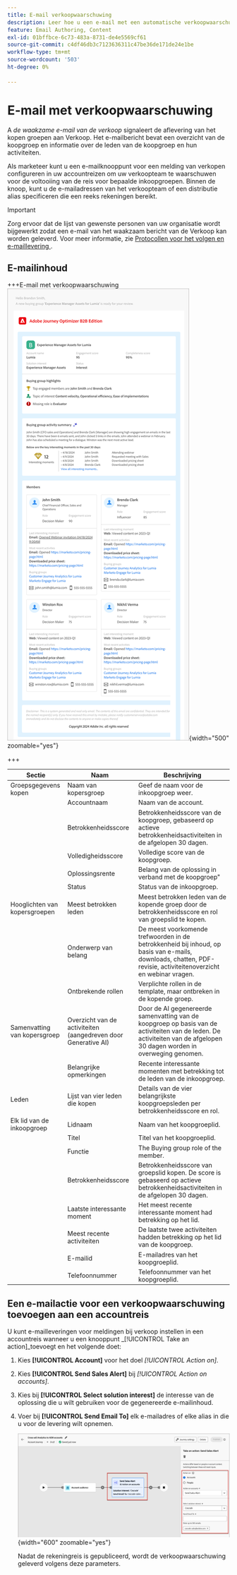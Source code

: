 ```yaml
---
title: E-mail verkoopwaarschuwing
description: Leer hoe u een e-mail met een automatische verkoopwaarschuwing opneemt in uw accountreizen.
feature: Email Authoring, Content
exl-id: 01bffbce-6c73-483a-8731-de4e5569cf61
source-git-commit: c4df46db3c7123636311c47be36de171de24e1be
workflow-type: tm+mt
source-wordcount: '503'
ht-degree: 0%

---
```


# E-mail met verkoopwaarschuwing

A _de waakzame e-mail van de verkoop_ signaleert de aflevering van het kopen groepen aan Verkoop. Het e-mailbericht bevat een overzicht van de koopgroep en informatie over de leden van de koopgroep en hun activiteiten.

Als marketeer kunt u een e-mailknooppunt voor een melding van verkopen configureren in uw accountreizen om uw verkoopteam te waarschuwen voor de voltooiing van de reis voor bepaalde inkoopgroepen. Binnen de knoop, kunt u de e-mailadressen van het verkoopteam of een distributie alias specificeren die een reeks rekeningen bereikt.

>[!IMPORTANT]
>
>Zorg ervoor dat de lijst van gewenste personen van uw organisatie wordt bijgewerkt zodat een e-mail van het waakzaam bericht van de Verkoop kan worden geleverd. Voor meer informatie, zie [ Protocollen voor het volgen en e-maillevering ](../start/email-protocols.md).

## E-mailinhoud

+++E-mail met verkoopwaarschuwing
![ Voorbeeld van een e-mail van het verkoopalarm gebruikend het standaardmalplaatje ](./assets/sales-alert-email-example.png){width="500" zoomable="yes"}

+++

| Sectie | Naam | Beschrijving |
| - | ---- | ----------- |
| Groepsgegevens kopen | Naam van kopersgroep | Geef de naam voor de inkoopgroep weer. |
|   | Accountnaam | Naam van de account. |
|   | Betrokkenheidsscore | Betrokkenheidsscore van de koopgroep, gebaseerd op actieve betrokkenheidsactiviteiten in de afgelopen 30 dagen. |
|   | Volledigheidsscore | Volledige score van de koopgroep. |
|   | Oplossingsrente | Belang van de oplossing in verband met de koopgroep&quot; |
|   | Status | Status van de inkoopgroep. |
| Hooglichten van kopersgroepen | Meest betrokken leden | Meest betrokken leden van de kopende groep door de betrokkenheidsscore en rol van groepslid te kopen. |
|   | Onderwerp van belang | De meest voorkomende trefwoorden in de betrokkenheid bij inhoud, op basis van e-mails, downloads, chatten, PDF-revisie, activiteitenoverzicht en webinar vragen. |
|   | Ontbrekende rollen | Verplichte rollen in de template, maar ontbreken in de kopende groep. |
| Samenvatting van kopersgroep | Overzicht van de activiteiten (aangedreven door Generative AI) | Door de AI gegenereerde samenvatting van de koopgroep op basis van de activiteiten van de leden. De activiteiten van de afgelopen 30 dagen worden in overweging genomen. |
|   | Belangrijke opmerkingen | Recente interessante momenten met betrekking tot de leden van de inkoopgroep. |
| Leden | Lijst van vier leden die kopen | Details van de vier belangrijkste koopgroepsleden per betrokkenheidsscore en rol. |
| Elk lid van de inkoopgroep | Lidnaam | Naam van het koopgroeplid. |
|   | Titel | Titel van het koopgroeplid. |
|   | Functie | The Buying group role of the member. |
|   | Betrokkenheidsscore | Betrokkenheidsscore van groepslid kopen. De score is gebaseerd op actieve betrokkenheidsactiviteiten in de afgelopen 30 dagen. |
|   | Laatste interessante moment | Het meest recente interessante moment had betrekking op het lid. |
|   | Meest recente activiteiten | De laatste twee activiteiten hadden betrekking op het lid van de koopgroep. |
|   | E-mailid | E-mailadres van het koopgroeplid. |
|   | Telefoonnummer | Telefoonnummer van het koopgroeplid. |

## Een e-mailactie voor een verkoopwaarschuwing toevoegen aan een accountreis

U kunt e-mailleveringen voor meldingen bij verkoop instellen in een accountreis wanneer u een knooppunt _[!UICONTROL Take an action]_toevoegt en het volgende doet:

1. Kies **[!UICONTROL Account]** voor het doel _[!UICONTROL Action on]_.

1. Kies **[!UICONTROL Send Sales Alert]** bij _[!UICONTROL Action on accounts]_.

1. Kies bij **[!UICONTROL Select solution interest]** de interesse van de oplossing die u wilt gebruiken voor de gegenereerde e-mailinhoud.

1. Voer bij **[!UICONTROL Send Email To]** elk e-mailadres of elke alias in die u voor de levering wilt opnemen.

   ![ creeer nieuwe e-maildialoog ](assets/sales-alert-email-journey-node.png){width="600" zoomable="yes"}

   Nadat de rekeningreis is gepubliceerd, wordt de verkoopwaarschuwing geleverd volgens deze parameters.
